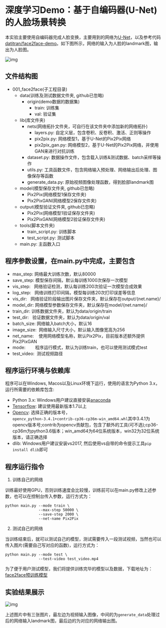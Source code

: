 # 深度学习Demo：基于自编码器(U-Net)的人脸场景转换

本实验主要使用自编码器完成人脸变换，主要用到的网络为[U-Net](https://arxiv.org/pdf/1505.04597.pdf)，以及参考代码[datitran/face2face-demo](https://github.com/datitran/face2face-demo)。如下图所示，网络的输入为人脸的landmark图，输出为人脸图。

![img](https://github.com/zjutcsai/deeplearning/blob/master/001_face2face/data.jpg)

## 文件结构图

- 001_face2face(子工程目录)
	- data(训练及测试数据文件夹, github已忽略)
		- origin(demo数据的数据集)
			- train: 训练集
			- val: 验证集
	- lib(库文件夹)
		- nets(网络拓扑文件夹，可自行在该文件夹中添加新的网络拓扑)
			- layers.py: 自定义层，包含卷积、反卷积、激活、正则等操作
			- pix2pix.py: 网络模型1，基于U-Net的Pix2Pix网络
			- pix2pix_gan.py: 网络模型2，基于U-Net的Pix2Pix网络，并使用GAN来进行对抗训练
		- dataset.py: 数据操作文件，包含载入训练&测试数据、batch采样等操作
		- utils.py: 工具函数文件，包含网络输入预处理、网络输出后处理、图像保存等函数
		- generate_data.py: 原始视频图像处理函数，得到脸部landmark图
	- model(模型保存文件夹, github已忽略)
		- Pix2Pix(网络模型1保存文件夹)
		- Pix2PixGAN(网络模型2保存文件夹)
	- output(模型验证文件夹, github已忽略)
		- Pix2Pix(网络模型1验证保存文件夹)
		- Pix2PixGAN(网络模型2验证保存文件夹)
	- tools(脚本文件夹)
		- train_script.py: 训练脚本
		- test_script.py: 测试脚本
	- main.py: 主函数入口

## 程序参数设置，在main.py中完成，主要包含

- max_step:    网络最大训练次数，默认80000
- save_step:   模型保存间隔，默认每训练1000次保存一次模型
- vis_step:    网络验证检测，默认每训练200次验证一次模型合成效果
- log_step:    网络训练打印间隔，模型每训练20次打印误差等信息
- vis_dir:     网络验证阶段输出图片保存文件夹，默认保存在output/{net.name}/
- model_dir:   网络模型参数保存文件夹，默认保存在model/{net.name}/
- train_dir:   训练数据文件夹，默认为data/origin/train
- test_dir:    验证数据文件夹，默认为data/origin/val
- batch_size:  网络输入batch大小，默认16
- image_size:  网络输入尺寸大小，默认输入图像宽高为256
- net_name:    使用网络模型名称，默认Pix2Pix，目前版本还额外提供Pix2PixGAN
- mode:        程序运行模式，默认为训练train，也可以使用测试模式test
- test_video:  测试视频路径

## 程序运行环境与依赖库

程序可以在Windows, Macos以及Linux环境下运行，使用的语言为Python 3.x，运行所需要的依赖库包含:

- Python 3.x: Windows用户建议直接安装[anaconda](https://www.anaconda.com/download/)
- [Tensorflow](https://www.tensorflow.org/install/): 建议使用最新版本1.7以上
- [Opencv](https://www.lfd.uci.edu/~gohlke/pythonlibs/#opencv): 选择正确的版本号，`opencv_python‑3.4.1+contrib‑cp36‑cp36m‑win_amd64.whl`其中3.4.1为opencv版本号;contrib为opencv贡献包，包含了额外的工具(可不选);cp36-cp36m为python3.6版本；win_amd64为64位系统版本，win32为32位系统版本，请正确选择
- dlib: Windows用户建议安装vs2017, 然后使用vs自带的命令提示工具`pip install dlib`即可

## 程序运行指令

1. 训练自己的网络

训练最好使用GPU，否则训练速度会比较慢，训练前可以在main.py修改上述参数，也可以在控制台传入参数，运行方式为：

```
python main.py --mode train \
               --max-step 50000 \
			   --save-step 2000 \
			   --net-name Pix2Pix
```

2. 测试自己的网络

当训练结束后，就可以测试自己的模型，测试需要传入一段测试视频，当然也可以传入图片(需要自己写对应的函数)，运行方式为：

```
python main.py --mode test \
               --test-video test_video.mp4
```

为了便于用户测试模型，我们将提供训练完毕的模型以及数据，下载地址为：[face2face预训练模型]()

## 实验结果展示

![img](https://github.com/zjutcsai/deeplearning/blob/master/001_face2face/result.jpg)

上述图片中有三张图片，最左边为视频输入图像，中间的为`generate_data`处理过后的网络输入landmark图，最后边的为对应的网络输出图。
